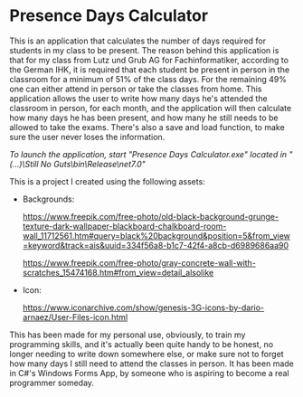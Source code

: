 # Presence Days Calculator

This is an application that calculates the number of days required for students in my class to be present. 
The reason behind this application is that for my class from Lutz und Grub AG for Fachinformatiker, according to the German IHK, it is required that each student be present in person in the classroom for a minimum of 51% of the class days. For the remaining 49% one can either attend in person or take the classes from home.
This application allows the user to write how many days he's attended the classroom in person, for each month, and the application will then calculate how many days he has been present, and how many he still needs to be allowed to take the exams. There's also a save and load function, to make sure the user never loses the information.

*To launch the application, start "Presence Days Calculator.exe" located in "(...)\Still No Guts\bin\Release\net7.0"*

This is a project I created using the following assets:
- Backgrounds:
  
  https://www.freepik.com/free-photo/old-black-background-grunge-texture-dark-wallpaper-blackboard-chalkboard-room-wall_11712561.htm#query=black%20background&position=5&from_view=keyword&track=ais&uuid=334f56a8-b1c7-42f4-a8cb-d6989686aa90
  
  https://www.freepik.com/free-photo/gray-concrete-wall-with-scratches_15474168.htm#from_view=detail_alsolike
- Icon:
  
  https://www.iconarchive.com/show/genesis-3G-icons-by-dario-arnaez/User-Files-icon.html

This has been made for my personal use, obviously, to train my programming skills, and it's actually been quite handy to be honest, no longer needing to write down somewhere else, or make sure not to forget how many days I still need to attend the classes in person. It has been made in C#'s Windows Forms App, by someone who is aspiring to become a real programmer someday.

